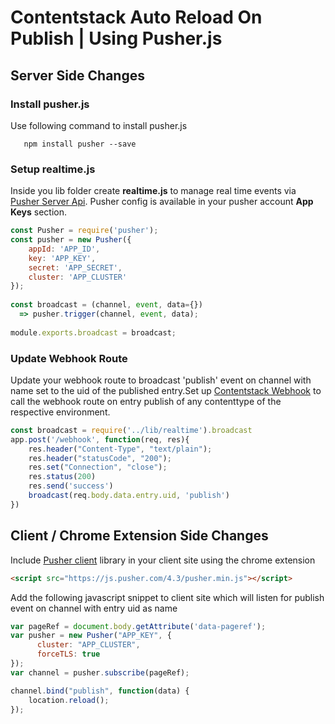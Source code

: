 # Contentstack Auto Reload On Publish | Using Pusher.js

## Server Side Changes

###  Install pusher.js

Use following command to install pusher.js
 ```
    npm install pusher --save
```
###  Setup realtime.js
 Inside you lib folder create **realtime.js** to manage real time events via [Pusher Server Api](https://pusher.com/docs/server_api_guide). Pusher config is available in your pusher account **App Keys** section.
``` javascript
const Pusher = require('pusher');
const pusher = new Pusher({
    appId: 'APP_ID',
    key: 'APP_KEY',
    secret: 'APP_SECRET',
    cluster: 'APP_CLUSTER'
});
  
const broadcast = (channel, event, data={}) 
  => pusher.trigger(channel, event, data);
  
module.exports.broadcast = broadcast;
 ```
### Update Webhook Route
Update your webhook route to broadcast 'publish' event on channel with name set to the uid of the published entry.Set up [Contentstack Webhook](https://www.contentstack.com/docs/guide/webhooks)  to call the webhook route on entry publish of any contenttype of the respective environment.
``` javascript
const broadcast = require('../lib/realtime').broadcast
app.post('/webhook', function(req, res){
   	res.header("Content-Type", "text/plain");
   	res.header("statusCode", "200");
   	res.set("Connection", "close");
   	res.status(200)
   	res.send('success')
   	broadcast(req.body.data.entry.uid, 'publish')
})
  ```
## Client / Chrome Extension Side Changes
Include [Pusher client](https://pusher.com/docs/client_api_guide) library in your client site using the chrome extension 
```html
<script src="https://js.pusher.com/4.3/pusher.min.js"></script>
```
Add the following javascript snippet to client site which will listen for publish event on channel with entry uid as name
``` javascript
var pageRef = document.body.getAttribute('data-pageref');
var pusher = new Pusher("APP_KEY", {
      cluster: "APP_CLUSTER",
      forceTLS: true
});
var channel = pusher.subscribe(pageRef);

channel.bind("publish", function(data) {
    location.reload();
});
 ```
